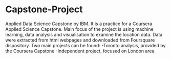 # Capstone-Project
Applied Data Science Capstone by IBM.
It is a practice for a Coursera Applied Science Capstone.
Main focus of the project is using machine learning, data analysis and visualisation to examine the location data.
Data were extracted from html webpages and downloaded from Foursquare dispository. 
Two main projects can be found: 
-Toronto analysis, provided by the Coursera Capstone
-Independent project, focused on London area


